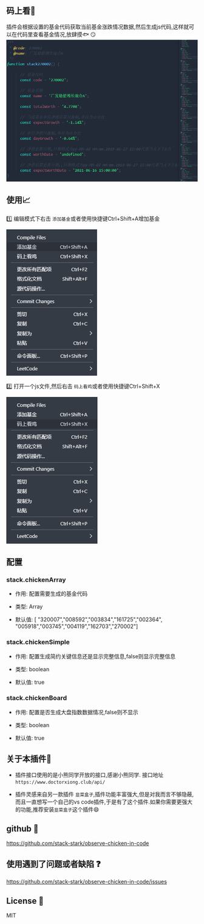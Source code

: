 ## 码上看🐓
插件会根据设置的基金代码获取当前基金涨跌情况数据,然后生成js代码,这样就可以在代码里查看基金情况,放肆摸🐟 😏
![](./screenshot/code.png)

## 使用📈
1️⃣ 编辑模式下右击 `添加基金`或者使用快捷键Ctrl+Shift+A增加基金

![](./screenshot/ex1.png)


2️⃣  打开一个js文件,然后右击 `码上看鸡`或者使用快捷键Ctrl+Shift+X

![](./screenshot/ex2.png)

## 配置

### stack.chickenArray

 - 作用: 配置需要生成的基金代码

 - 类型: Array<string>

 - 默认值: [ "320007","008592","003834","161725","002364", "005918","003745","004119","162703","270002"]

### stack.chickenSimple

 - 作用: 配置生成简约关键信息还是显示完整信息,false则显示完整信息

 - 类型: boolean

 - 默认值: true

### stack.chickenBoard

 - 作用: 配置是否生成大盘指数数据情况,false则不显示

 - 类型: boolean

 - 默认值: true

## 关于本插件🍻 

 - 插件接口使用的是小熊同学开放的接口,感谢小熊同学. 接口地址`https://www.doctorxiong.club/api/`

 - 插件灵感来自另一款插件 `韭菜盒子`,插件功能丰富强大,但是对我而言不够隐蔽,而且一直想写一个自己的vs code插件,于是有了这个插件.如果你需要更强大的功能,推荐安装`韭菜盒子`这个插件😄
## github 🔗

https://github.com/stack-stark/observe-chicken-in-code

## 使用遇到了问题或者缺陷 ❓
https://github.com/stack-stark/observe-chicken-in-code/issues

## License 📖
MIT

